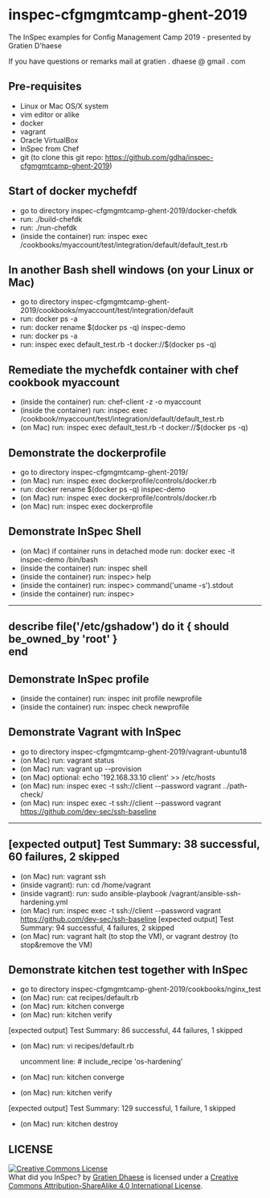 # inspec-cfgmgmtcamp-ghent-2019
The InSpec examples for Config Management Camp 2019 - presented by Gratien D'haese

If you have questions or remarks mail at gratien . dhaese @ gmail . com

## Pre-requisites
- Linux or Mac OS/X system
- vim editor or alike
- docker
- vagrant
- Oracle VirtualBox
- InSpec from Chef
- git (to clone this git repo: https://github.com/gdha/inspec-cfgmgmtcamp-ghent-2019)

## Start of docker mychefdf
- go to directory inspec-cfgmgmtcamp-ghent-2019/docker-chefdk
- run: ./build-chefdk
- run: ./run-chefdk
- (inside the container) run: inspec exec /cookbooks/myaccount/test/integration/default/default_test.rb

## In another Bash shell windows (on your Linux or Mac)
- go to directory inspec-cfgmgmtcamp-ghent-2019/cookbooks/myaccount/test/integration/default 
- run: docker ps -a
- run: docker rename $(docker ps -q) inspec-demo
- run: docker ps -a
- run: inspec exec default_test.rb -t docker://$(docker ps -q)

## Remediate the mychefdk container with chef cookbook myaccount
- (inside the container) run: chef-client -z -o myaccount
- (inside the container) run: inspec exec /cookbook/myaccount/test/integration/default/default_test.rb
- (on Mac) run: inspec exec default_test.rb -t docker://$(docker ps -q)

## Demonstrate the dockerprofile
- go to directory inspec-cfgmgmtcamp-ghent-2019/
- (on Mac) run: inspec exec dockerprofile/controls/docker.rb
- run: docker rename $(docker ps -q) inspec-demo
- (on Mac) run: inspec exec dockerprofile/controls/docker.rb
- (on Mac) run: inspec exec dockerprofile

## Demonstrate InSpec Shell
- (on Mac) if container runs in detached mode run: docker exec -it inspec-demo /bin/bash
- (inside the container) run: inspec shell
- (inside the container) run: inspec> help
- (inside the container) run: inspec> command('uname -s').stdout
- (inside the container) run: inspec>
----
describe file('/etc/gshadow') do
  it { should be_owned_by 'root' }  
end 
----

## Demonstrate InSpec profile
- (inside the container) run: inspec init profile newprofile
- (inside the container) run: inspec check newprofile

## Demonstrate Vagrant with InSpec
- go to directory inspec-cfgmgmtcamp-ghent-2019/vagrant-ubuntu18
- (on Mac) run: vagrant status
- (on Mac) run: vagrant up --provision
- (on Mac) optional: echo '192.168.33.10 client' >> /etc/hosts
- (on Mac) run: inspec exec -t ssh://client --password vagrant ../path-check/
- (on Mac) run: inspec exec -t ssh://client --password vagrant https://github.com/dev-sec/ssh-baseline
----
[expected output] Test Summary: 38 successful, 60 failures, 2 skipped
----
- (on Mac) run: vagrant ssh
- (inside vagrant): run: cd /home/vagrant
- (inside vagrant): run: sudo ansible-playbook /vagrant/ansible-ssh-hardening.yml
- (on Mac) run: inspec exec -t ssh://client --password vagrant https://github.com/dev-sec/ssh-baseline
[expected output] Test Summary: 94 successful, 4 failures, 2 skipped
- (on Mac) run: vagrant halt (to stop the VM), or vagrant destroy (to stop&remove the VM)
 
## Demonstrate kitchen test together with InSpec
- go to directory inspec-cfgmgmtcamp-ghent-2019/cookbooks/nginx_test
- (on Mac) run: cat recipes/default.rb
- (on Mac) run: kitchen converge
- (on Mac) run: kitchen verify

[expected output] Test Summary: 86 successful, 44 failures, 1 skipped
- (on Mac) run: vi recipes/default.rb

  uncomment line: # include_recipe 'os-hardening'
- (on Mac) run: kitchen converge
- (on Mac) run: kitchen verify

[expected output] Test Summary: 129 successful, 1 failure, 1 skipped
- (on Mac) run: kitchen destroy

## LICENSE

<a rel="license" href="http://creativecommons.org/licenses/by-sa/4.0/"><img alt="Creative Commons License" style="border-width:0" src="https://i.creativecommons.org/l/by-sa/4.0/88x31.png" /></a><br /><span xmlns:dct="http://purl.org/dc/terms/" property="dct:title">What did you InSpec?</span> by <a xmlns:cc="http://creativecommons.org/ns#" href="http://www.it3.be/" property="cc:attributionName" rel="cc:attributionURL">Gratien Dhaese</a> is licensed under a <a rel="license" href="http://creativecommons.org/licenses/by-sa/4.0/">Creative Commons Attribution-ShareAlike 4.0 International License</a>.

